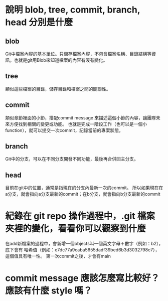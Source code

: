 # 說明 blob, tree, commit, branch, head 分別是什麼
## blob
Git中檔案內容的基本單位。只儲存檔案內容，不包含檔案名稱、目錄結構等資訊。也就是git用Blob來知道檔案的內容有沒有變化。
## tree
類似這些檔案的目錄，儲存目錄和檔案之間的關聯性。 
## commit
類似章節裡面的小節，搭配commit message 來描述這個小節的內容，讓團隊未來方便找到相關的變更或功能。
也就是完成一階段工作（也可以是一個小function），就可以提交一次commit，記錄當前的專案狀態。
## branch
Git中的分支，可以在不同分支開發不同功能，最後再合併回主分支。
## head
目前在git中的位置，通常是指現在的分支內最新一次的commit。
所以如果現在在a分支，就會指向a分支最新的commit；在b分支，就會指向b分支最新的commit

# 紀錄在 git repo 操作過程中，.git 檔案夾裡的變化，看看你可以觀察到什麼
在add新檔案的過程中，會新增一個objects叫一個英文字母＋數字（例如：b2），底下會有 哈希值（例如：e7dc77a9caba5655dadf39bed6b3d3032798c7），這個值具有唯一性。
第一次commit之後，才會有main


# commit message 應該怎麼寫比較好？應該有什麼 style 嗎？